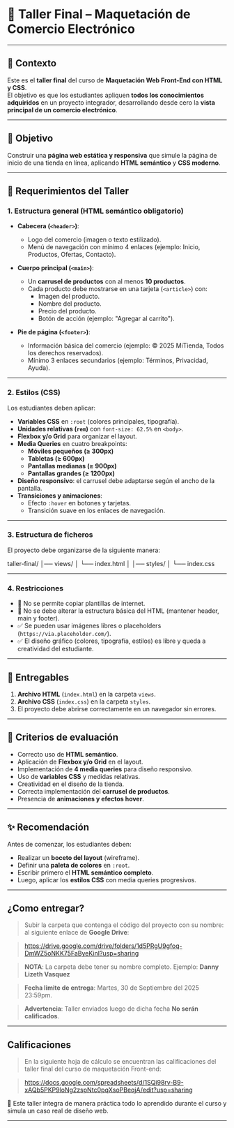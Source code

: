 # 🛒 Taller Final – Maquetación de Comercio Electrónico  

---

## 📖 Contexto  

Este es el **taller final** del curso de **Maquetación Web Front-End con HTML y CSS**.  
El objetivo es que los estudiantes apliquen **todos los conocimientos adquiridos** 
en un proyecto integrador, desarrollando desde cero la **vista principal de un 
comercio electrónico**.  

---

## 🚀 Objetivo  

Construir una **página web estática y responsiva** que simule la página de inicio
 de una tienda en línea, aplicando **HTML semántico** y **CSS moderno**.  

---

## 📌 Requerimientos del Taller  

### 1. **Estructura general (HTML semántico obligatorio)**  

- **Cabecera (`<header>`)**:  
  - Logo del comercio (imagen o texto estilizado).  
  - Menú de navegación con mínimo 4 enlaces (ejemplo: Inicio, Productos, Ofertas, Contacto).  

- **Cuerpo principal (`<main>`)**:  
  - Un **carrusel de productos** con al menos **10 productos**.  
  - Cada producto debe mostrarse en una tarjeta (`<article>`) con:  
    - Imagen del producto.  
    - Nombre del producto.  
    - Precio del producto.  
    - Botón de acción (ejemplo: "Agregar al carrito").  

- **Pie de página (`<footer>`)**:  
  - Información básica del comercio (ejemplo: © 2025 MiTienda, Todos los derechos reservados).  
  - Mínimo 3 enlaces secundarios (ejemplo: Términos, Privacidad, Ayuda).  

---

### 2. **Estilos (CSS)**  

Los estudiantes deben aplicar:  

- **Variables CSS** en `:root` (colores principales, tipografía).  
- **Unidades relativas (`rem`)** con `font-size: 62.5%` en `<body>`.  
- **Flexbox y/o Grid** para organizar el layout.  
- **Media Queries** en cuatro breakpoints:  
  - **Móviles pequeños (≥ 300px)**  
  - **Tabletas (≥ 600px)**  
  - **Pantallas medianas (≥ 900px)**  
  - **Pantallas grandes (≥ 1200px)**  
- **Diseño responsivo**: el carrusel debe adaptarse según el ancho de la pantalla.  
- **Transiciones y animaciones**:  
  - Efecto `:hover` en botones y tarjetas.  
  - Transición suave en los enlaces de navegación.  

---

### 3. **Estructura de ficheros**  

El proyecto debe organizarse de la siguiente manera:  

taller-final/
│── views/
│ └── index.html
│
│── styles/
│ └── index.css

---

### 4. **Restricciones**  

- 🚫 No se permite copiar plantillas de internet.  
- 🚫 No se debe alterar la estructura básica del HTML (mantener header, main y footer).  
- ✅ Se pueden usar imágenes libres o placeholders (`https://via.placeholder.com/`).  
- ✅ El diseño gráfico (colores, tipografía, estilos) es libre y queda a creatividad del estudiante.  

---

## 🎯 Entregables  

1. **Archivo HTML** (`index.html`) en la carpeta `views`.  
2. **Archivo CSS** (`index.css`) en la carpeta `styles`.  
3. El proyecto debe abrirse correctamente en un navegador sin errores.  

---

## 🧠 Criterios de evaluación  

- Correcto uso de **HTML semántico**.  
- Aplicación de **Flexbox y/o Grid** en el layout.  
- Implementación de **4 media queries** para diseño responsivo.  
- Uso de **variables CSS** y medidas relativas.  
- Creatividad en el diseño de la tienda.  
- Correcta implementación del **carrusel de productos**.  
- Presencia de **animaciones y efectos hover**.  

---

## ✨ Recomendación  

Antes de comenzar, los estudiantes deben:  
- Realizar un **boceto del layout** (wireframe).  
- Definir una **paleta de colores** en `:root`.  
- Escribir primero el **HTML semántico completo**.  
- Luego, aplicar los **estilos CSS** con media queries progresivos.  

---

## ¿Como entregar?

> Subir la carpeta que contenga el código del proyecto con su nombre: al siguiente
enlace de **Google Drive**: 

> https://drive.google.com/drive/folders/1d5PRgU9gfoq-DmWZ5oNKK75FaByeKinI?usp=sharing

> **NOTA**: La carpeta debe tener su nombre completo. Ejemplo: **Danny Lizeth Vasquez**

> **Fecha limite de entrega**: Martes, 30 de Septiembre del 2025 23:59pm.

> **Advertencia**: Taller enviados luego de dicha fecha **No serán calificados**.

---

## Calificaciones

> En la siguiente hoja de cálculo se encuentran las calificaciones del taller final del curso de maquetación Front-end:

> https://docs.google.com/spreadsheets/d/1SQi98rv-B9-xAQb5PKP9loNg2zspNtc0pqXsoPBeqjA/edit?usp=sharing

📌 Este taller integra de manera práctica todo lo aprendido durante el curso y simula un caso real de diseño web.  

---

